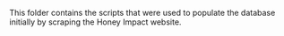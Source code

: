 This folder contains the scripts that were used to populate the database initially by scraping the Honey Impact website.
